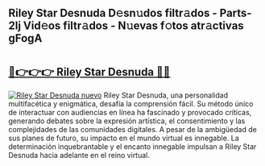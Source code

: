 ## Riley Star Desnuda D𝚎sn𝚞dos filtr𝚊dos - Parts-2lj Vid𝚎os filtr𝚊dos - N𝚞evas f𝚘tos atr𝚊ctivas gFogA

# <h2><a href="http://mb6ho2g.tromn.icu/?c=Riley+Star+Desnuda">🔗👉👉👉 Riley Star Desnuda 🔗🔗</a></h2>

[![Riley Star Desnuda nuevo](https://i.imgur.com/pEAQMta.gif)](http://mb6ho2g.tromn.icu/?c=Riley+Star+Desnuda)
Riley Star Desnuda, una personalidad multifacética y enigmática, desafía la comprensión fácil. Su método único de interactuar con audiencias en línea ha fascinado y provocado críticas, generando debates sobre la expresión artística, el consentimiento y las complejidades de las comunidades digitales. A pesar de la ambigüedad de sus planes de futuro, su impacto en el mundo virtual es innegable. La determinación inquebrantable y el encanto innegable impulsan a Riley Star Desnuda hacia adelante en el reino virtual.

